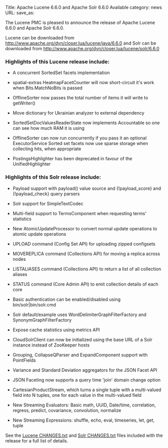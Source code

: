 Title: Apache Lucene 6.6.0 and Apache Solr 6.6.0 Available
category: news
URL: 
save_as: 

The Lucene PMC is pleased to announce the release of Apache Lucene 6.6.0 and Apache Solr 6.6.0.

Lucene can be downloaded from <http://www.apache.org/dyn/closer.lua/lucene/java/6.6.0>
and Solr can be downloaded from <http://www.apache.org/dyn/closer.lua/lucene/solr/6.6.0>

### Highlights of this Lucene release include:

  * A concurrent SortedSet facets implementation

  * spatial-extras HeatmapFacetCounter will now short-circuit it's work when Bits.MatchNoBits is passed

  * OfflineSorter now passes the total number of items it will write to getWriter()

  * Move dictionary for Ukrainian analyzer to external dependency

  * SortedSetDocValuesReaderState now implements Accountable so one can see how much RAM it is using

  * OfflineSorter can now run concurrently if you pass it an optional ExecutorService Sorted set facets now use sparse storage when collecting hits, when appropriate

  * PostingsHighlighter has been deprecated in favour of the UnifiedHighlighter

### Highlights of this Solr release include:

  * Payload support with payload() value source and {!payload_score} and {!payload_check} query parsers

  * Solr support for SimpleTextCodec

  * Multi-field support to TermsComponent when requesting terms' statistics

  * New AtomicUpdateProcessor to convert normal update operations to atomic update operations

  * UPLOAD command (Config Set API) for uploading zipped configsets

  * MOVEREPLICA command (Collections API) for moving a replica across nodes

  * LISTALIASES command (Collections API) to return a list of all collection aliases

  * STATUS command (Core Admin API) to emit collection details of each core

  * Basic authentication can be enabled/disabled using bin/solr|bin/solr.cmd

  * Solr default/example uses WordDelimiterGraphFilterFactory and SynonymGraphFilterFactory

  * Expose cache statistics using metrics API

  * CloudSolrClient can now be initialized using the base URL of a Solr instance instead of ZooKeeper hosts

  * Grouping, CollapseQParser and ExpandComponent support with PointFields

  * Variance and Standard Deviation aggregators for the JSON Facet API

  * JSON Faceting now supports a query time 'join' domain change option

  * CartesianProductStream, which turns a single tuple with a multi-valued field into N tuples, one for each value in the multi-valued field

  * New Streaming Evaluators: Basic math, UUID, Date/time, correlation, regress, predict, covariance, convolution, normalize

  * New Streaming Expressions: shuffle, echo, eval, timeseries, let, get, tuple

See the [Lucene CHANGES.txt](/core/6_6_0/changes/Changes.html) and
[Solr CHANGES.txt](/solr/6_6_0/changes/Changes.html) files included
with the release for a full list of details.

